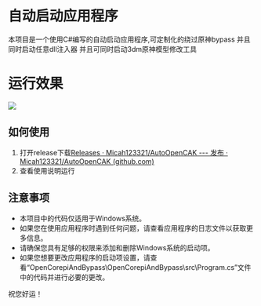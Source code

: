 # 自动启动应用程序

本项目是一个使用C#编写的自动启动应用程序,可定制化的绕过原神bypass 并且同时启动任意dll注入器 并且可同时启动3dm原神模型修改工具



# 运行效果

![](https://www.ake1.com/oss/2023-05-06/227966ba.png)





## 如何使用

1. 打开release下载[Releases · Micah123321/AutoOpenCAK --- 发布 · Micah123321/AutoOpenCAK (github.com)](https://github.com/Micah123321/AutoOpenCAK/releases)
2. 查看使用说明运行

## 注意事项

- 本项目中的代码仅适用于Windows系统。
- 如果您在使用应用程序时遇到任何问题，请查看应用程序的日志文件以获取更多信息。
- 请确保您具有足够的权限来添加和删除Windows系统的启动项。
- 如果您想要更改应用程序的启动项设置，请查看“OpenCorepiAndBypass\OpenCorepiAndBypass\src\Program.cs”文件中的代码并进行必要的更改。

祝您好运！